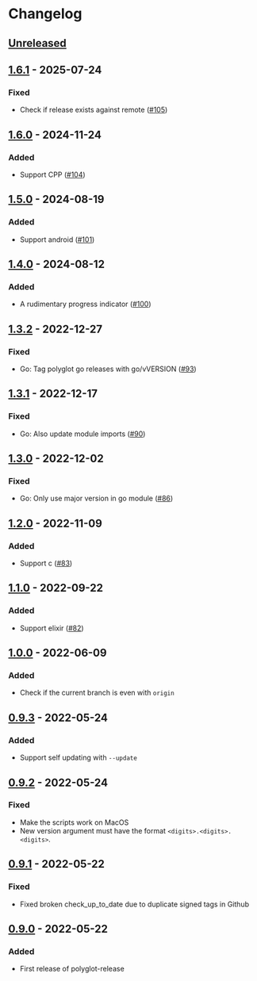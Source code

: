 # Changelog

## [Unreleased]

## [1.6.1] - 2025-07-24
### Fixed
- Check if release exists against remote ([#105](https://github.com/cucumber/polyglot-release/pull/105))

## [1.6.0] - 2024-11-24
### Added
- Support CPP ([#104](https://github.com/cucumber/polyglot-release/pull/104))

## [1.5.0] - 2024-08-19
### Added
- Support android ([#101](https://github.com/cucumber/polyglot-release/pull/101))

## [1.4.0] - 2024-08-12
### Added
- A rudimentary progress indicator ([#100](https://github.com/cucumber/polyglot-release/pull/100))

## [1.3.2] - 2022-12-27
### Fixed
- Go: Tag polyglot go releases with go/vVERSION ([#93](https://github.com/cucumber/polyglot-release/pull/93))

## [1.3.1] - 2022-12-17
### Fixed
- Go: Also update module imports ([#90](https://github.com/cucumber/polyglot-release/pull/90))

## [1.3.0] - 2022-12-02
### Fixed
- Go: Only use major version in go module ([#86](https://github.com/cucumber/polyglot-release/pull/86))

## [1.2.0] - 2022-11-09
### Added
- Support c ([#83](https://github.com/cucumber/polyglot-release/pull/83))

## [1.1.0] - 2022-09-22
### Added
- Support elixir ([#82](https://github.com/cucumber/polyglot-release/pull/82))

## [1.0.0] - 2022-06-09
### Added
- Check if the current branch is even with `origin`

## [0.9.3] - 2022-05-24
### Added
- Support self updating with `--update`

## [0.9.2] - 2022-05-24
### Fixed
- Make the scripts work on MacOS
- New version argument must have the format `<digits>.<digits>.<digits>`.

## [0.9.1] - 2022-05-22
### Fixed
- Fixed broken check_up_to_date due to duplicate signed tags in Github

## [0.9.0] - 2022-05-22
### Added
- First release of polyglot-release

[Unreleased]: https://github.com/cucumber/polyglot-release/compare/v1.6.1...HEAD
[1.6.1]: https://github.com/cucumber/polyglot-release/compare/v1.6.0...v1.6.1
[1.6.0]: https://github.com/cucumber/polyglot-release/compare/v1.5.0...v1.6.0
[1.5.0]: https://github.com/cucumber/polyglot-release/compare/v1.4.0...v1.5.0
[1.4.0]: https://github.com/cucumber/polyglot-release/compare/v1.3.2...v1.4.0
[1.3.2]: https://github.com/cucumber/polyglot-release/compare/v1.3.1...HEAD
[1.3.1]: https://github.com/cucumber/polyglot-release/compare/v1.3.0...HEAD
[1.3.0]: https://github.com/cucumber/polyglot-release/compare/v1.2.0...HEAD
[1.2.0]: https://github.com/cucumber/polyglot-release/compare/v1.1.0...HEAD
[1.1.0]: https://github.com/cucumber/polyglot-release/compare/v1.0.0...HEAD
[1.0.0]: https://github.com/cucumber/polyglot-release/compare/v0.9.3...HEAD
[0.9.3]: https://github.com/cucumber/polyglot-release/compare/v0.9.2...HEAD
[0.9.2]: https://github.com/cucumber/polyglot-release/compare/v0.9.1...HEAD
[0.9.1]: https://github.com/cucumber/polyglot-release/compare/v0.9.0...HEAD
[0.9.0]: https://github.com/cucumber/polyglot-release/compare/ad3c912c06971aefdd597d7c315ca75fa93ce83f...v0.9.0~~
